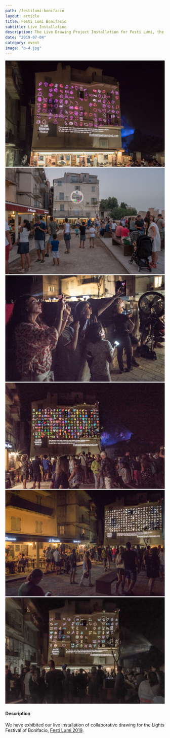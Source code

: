 ```yaml
---
path: /festilumi-bonifacio
layout: article
title: Festi Lumi Bonifacio
subtitle: Live Installation
description: The Live Drawing Project Installation for Festi Lumi, the Lights Festival of Bonifacio, France
date: "2019-07-04"
category: event
image: "b-4.jpg"
---
```



<photo-grid>
<img src="b-5.jpg"/>
<img src="b-1.jpg"/>
<img src="b-6.jpg"/>
<img src="b-2.jpg"/>
<img src="b-3.jpg"/>
<img src="b-4.jpg"/>
</photo-grid>


#### Description

We have exhibited our live installation of collaborative drawing for the Lights Festival of Bonifacio, [Festi Lumi 2019](//www.bonifacio.co.uk/agenda-manifestation/festi-lumi/).



